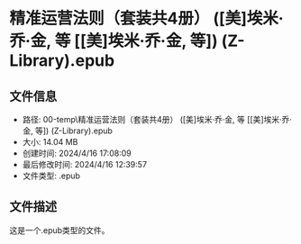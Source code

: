 ﻿# 精准运营法则（套装共4册） ([美]埃米·乔·金, 等 [[美]埃米·乔·金, 等]) (Z-Library).epub

## 文件信息
- 路径: 00-temp\精准运营法则（套装共4册） ([美]埃米·乔·金, 等 [[美]埃米·乔·金, 等]) (Z-Library).epub
- 大小: 14.04 MB
- 创建时间: 2024/4/16 17:08:09
- 最后修改时间: 2024/4/16 12:39:57
- 文件类型: .epub

## 文件描述
这是一个.epub类型的文件。

